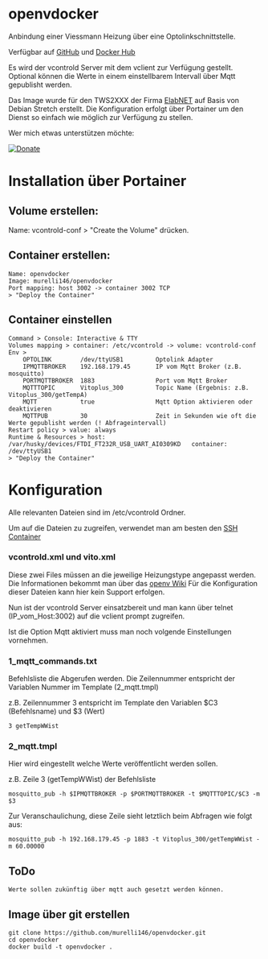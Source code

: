 # openvdocker

Anbindung einer Viessmann Heizung über eine Optolinkschnittstelle.

Verfügbar auf [GitHub](https://github.com/murelli146/openvdocker) und [Docker Hub](https://hub.docker.com/r/murelli146/openvdocker)

Es wird der vcontrold Server mit dem vclient zur Verfügung gestellt. Optional können die Werte in einem einstellbarem Intervall über Mqtt gepublisht werden.

Das Image wurde für den TWS2XXX der Firma [ElabNET](https://forum.timberwolf.io) auf Basis von Debian Stretch erstellt.
Die Konfiguration erfolgt über Portainer um den Dienst so einfach wie möglich zur Verfügung zu stellen.

Wer mich etwas unterstützen möchte:

[![Donate](https://img.shields.io/badge/Donate-PayPal-green.svg)](https://paypal.me/murelli146?locale.x=de_DE)


# Installation über Portainer

## Volume erstellen:
Name: vcontrold-conf > "Create the Volume" drücken.

## Container erstellen:
```
Name: openvdocker
Image: murelli146/openvdocker
Port mapping: host 3002 -> container 3002 TCP
> "Deploy the Container"
```
## Container einstellen
```
Command > Console: Interactive & TTY
Volumes mapping > container: /etc/vcontrold -> volume: vcontrold-conf
Env >
    OPTOLINK        /dev/ttyUSB1         Optolink Adapter
    IPMQTTBROKER    192.168.179.45       IP vom Mqtt Broker (z.B. mosquitto)
    PORTMQTTBROKER  1883                 Port vom Mqtt Broker
    MQTTTOPIC       Vitoplus_300         Topic Name (Ergebnis: z.B. Vitoplus_300/getTempA)
    MQTT            true                 Mqtt Option aktivieren oder deaktivieren
    MQTTPUB         30                   Zeit in Sekunden wie oft die Werte gepublisht werden (! Abfrageintervall)
Restart policy > value: always
Runtime & Resources > host: /var/husky/devices/FTDI_FT232R_USB_UART_AI0309KD   container: /dev/ttyUSB1
> "Deploy the Container"
```

# Konfiguration

Alle relevanten Dateien sind im /etc/vcontrold Ordner.

Um auf die Dateien zu zugreifen, verwendet man am besten den [SSH Container](https://forum.timberwolf.io/app.php/kb/viewarticle?a=70 )

### vcontrold.xml und vito.xml
Diese zwei Files müssen an die jeweilige Heizungstype angepasst werden. 
Die Informationen bekommt man über das [openv Wiki](https://github.com/openv/openv/wiki)
Für die Konfiguration dieser Dateien kann hier kein Support erfolgen.

Nun ist der vcontrold Server einsatzbereit und man kann über telnet (IP_vom_Host:3002) auf die vclient prompt zugreifen.

Ist die Option Mqtt aktiviert muss man noch volgende Einstellungen vornehmen.

### 1_mqtt_commands.txt
Befehlsliste die Abgerufen werden. 
Die Zeilennummer entspricht der Variablen Nummer im Template (2_mqtt.tmpl)

z.B. Zeilennummer 3 entspricht im Template den Variablen $C3 (Befehlsname) und $3 (Wert)

`3 getTempWWist`

### 2_mqtt.tmpl
Hier wird eingestellt welche Werte veröffentlicht werden sollen.

z.B. Zeile 3 (getTempWWist) der Befehlsliste

`mosquitto_pub -h $IPMQTTBROKER -p $PORTMQTTBROKER -t $MQTTTOPIC/$C3 -m $3`

Zur Veranschaulichung, diese Zeile sieht letztlich beim Abfragen wie folgt aus:

`mosquitto_pub -h 192.168.179.45 -p 1883 -t Vitoplus_300/getTempWWist -m 60.00000`

## ToDo
```
Werte sollen zukünftig über mqtt auch gesetzt werden können.
```

## Image über git erstellen

```
git clone https://github.com/murelli146/openvdocker.git
cd openvdocker
docker build -t openvdocker .

```
